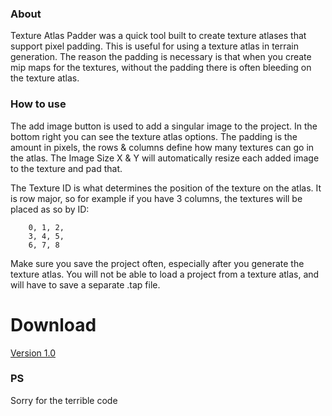 ### About

Texture Atlas Padder was a quick tool built to create texture atlases that support pixel padding. This is useful for using a texture atlas in terrain generation. The reason the padding is necessary is that when you create mip maps for the textures, without the padding there is often bleeding on the texture atlas.

### How to use

The add image button is used to add a singular image to the project. In the bottom right you can see the texture atlas options. The padding is the amount in pixels, the rows & columns define how many textures can go in the atlas. The Image Size X & Y will automatically resize each added image to the texture and pad that.

The Texture ID is what determines the position of the texture on the atlas. It is row major, so for example if you have 3 columns, the textures will be placed as so by ID:

    	0, 1, 2, 
    	3, 4, 5,
    	6, 7, 8
        
Make sure you save the project often, especially after you generate the texture atlas. You will not be able to load a project from a texture atlas, and will have to save a separate .tap file.

# Download
[Version 1.0](https://www.dropbox.com/s/uxfdfduoa229j1j/TextureAtlasPadder.zip?dl=1 "Version 1.0")

### PS
Sorry for the terrible code

